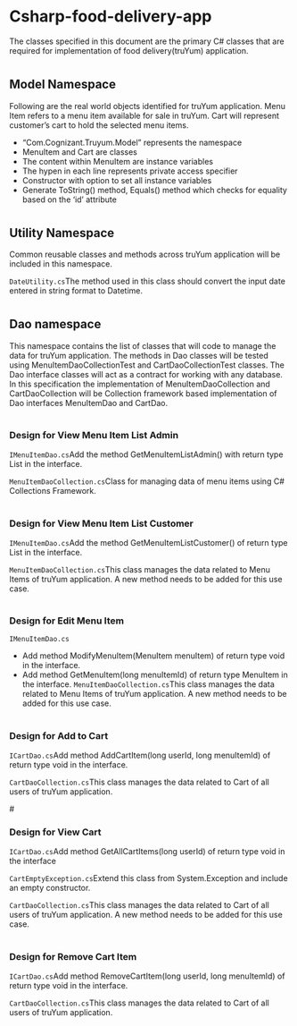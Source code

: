 # Csharp-food-delivery-app
The classes specified in this document are the primary C# classes that are required for implementation of food delivery(truYum) application.
# <h2>Model Namespace</h2>
Following are the real world objects identified for truYum application. Menu Item refers to a menu item available for sale in truYum. Cart will represent customer’s cart to hold the selected menu items.
- “Com.Cognizant.Truyum.Model” represents the namespace
- MenuItem and Cart are classes
- The content within MenuItem are instance variables
- The hypen in each line represents private access specifier
- Constructor with option to set all instance variables
- Generate ToString() method, Equals() method which checks for equality based on the ‘id’ attribute
# <h2>Utility Namespace</h2>
Common reusable classes and methods across truYum application will be included in this namespace.

`DateUtility.cs`The method used in this class should convert the input date entered in string format to Datetime.
# <h2>Dao namespace</h2>
This namespace contains the list of classes that will code to manage the data for truYum application. The methods in Dao classes will be tested using MenuItemDaoCollectionTest and CartDaoCollectionTest classes. The Dao interface classes will act as a contract for working with any database. In this specification the implementation of MenuItemDaoCollection and CartDaoCollection will be Collection framework based implementation of Dao interfaces MenuItemDao and CartDao.
# <h3> Design for View Menu Item List Admin </h3>
`IMenuItemDao.cs`Add the method GetMenuItemListAdmin() with return type List<MenuItem> in the interface.
  
`MenuItemDaoCollection.cs`Class for managing data of menu items using C# Collections Framework.
# <h3>Design for View Menu Item List Customer</h3>
`IMenuItemDao.cs`Add the method GetMenuItemListCustomer() of return type List<MenuItem> in the interface.
  
`MenuItemDaoCollection.cs`This class manages the data related to Menu Items of truYum application. A new method needs to be added for this use case.
# <h3>Design for Edit Menu Item</h3>
`IMenuItemDao.cs`

- Add method ModifyMenuItem(MenuItem menuItem) of return type void in the interface.
- Add method GetMenuItem(long menuItemId) of return type MenuItem in the interface.
`MenuItemDaoCollection.cs`This class manages the data related to Menu Items of truYum application. A new method needs to be added for this use case.
# <h3>Design for Add to Cart</h3>
`ICartDao.cs`Add method AddCartItem(long userId, long menuItemId) of return type void in the interface.

`CartDaoCollection.cs`This class manages the data related to Cart of all users of truYum application.

#<h3>Design for View Cart</h3>
`ICartDao.cs`Add method GetAllCartItems(long userId) of return type void in the interface

`CartEmptyException.cs`Extend this class from System.Exception and include an empty constructor.

`CartDaoCollection.cs`This class manages the data related to Cart of all users of truYum application. A new method needs to be added for this use case.

# <h3>Design for Remove Cart Item</h3>
`ICartDao.cs`Add method RemoveCartItem(long userId, long menuItemId) of return type void in the interface.

`CartDaoCollection.cs`This class manages the data related to Cart of all users of truYum application.
